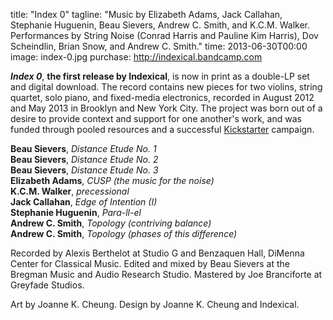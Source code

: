 title: "Index 0"
tagline: "Music by Elizabeth Adams, Jack Callahan, Stephanie Huguenin, Beau Sievers, Andrew C. Smith, and K.C.M. Walker. Performances by String Noise (Conrad Harris and Pauline Kim Harris), Dov Scheindlin, Brian Snow, and Andrew C. Smith."
time: 2013-06-30T00:00
image: index-0.jpg
purchase: http://indexical.bandcamp.com

***Index 0***, **the first release by Indexical**, is now in print as a
double-LP set and digital download. The record contains new pieces for two
violins, string quartet, solo piano, and fixed-media electronics, recorded in
August 2012 and May 2013 in Brooklyn and New York City. The project was born
out of a desire to provide context and support for one another's work, and was
funded through pooled resources and a successful
[Kickstarter](http://www.kickstarter.com/projects/1108228312/index-0-a-double-lp-of-new-experimental-music) campaign.

**Beau Sievers**, *Distance Etude No. 1*  
**Beau Sievers**, *Distance Etude No. 2*  
**Beau Sievers**, *Distance Etude No. 3*  
**Elizabeth Adams**, *CUSP (the music for the noise)*  
**K.C.M. Walker**, *precessional*  
**Jack Callahan**, *Edge of Intention (I)*  
**Stephanie Huguenin**, *Para-ll-el*  
**Andrew C. Smith**, *Topology (contriving balance)*  
**Andrew C. Smith**, *Topology (phases of this difference)*

Recorded by Alexis Berthelot at Studio G and Benzaquen Hall, DiMenna Center for
Classical Music. Edited and mixed by Beau Sievers at the Bregman Music and
Audio Research Studio. Mastered by Joe Branciforte at Greyfade Studios.

Art by Joanne K. Cheung. Design by Joanne K. Cheung and Indexical.
